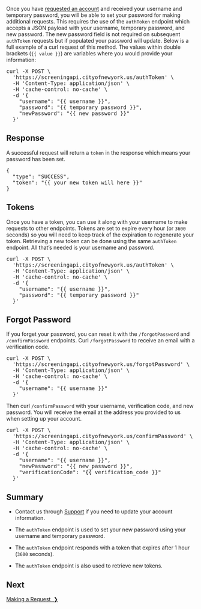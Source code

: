 Once you have <a href="http://eepurl.com/gfLTuH" target="_blank">requested an account</a> and received your username and temporary password, you will be able to set your password for making additional requests. This requires the use of the `authToken` endpoint which accepts a JSON payload with your username, temporary password, and new password. The new password field is not required on subsequent `authToken` requests but if populated your password will update. Below is a full example of a curl request of this method. The values within double brackets (`{{ value }}`) are variables where you would provide your information:

<div class="code-block"><pre>
curl -X POST \
  'https://screeningapi.cityofnewyork.us/authToken' \
  -H 'Content-Type: application/json' \
  -H 'cache-control: no-cache' \
  -d '{
    "username": "{{ username }}",
    "password": "{{ temporary password }}",
    "newPassword": "{{ new password }}"
  }'</pre></div>

## Response

A successful request will return a `token` in the response which means your password has been set.

<div class="code-block"><pre>
{
  "type": "SUCCESS",
  "token": "{{ your new token will here }}"
}</pre></div>

## Tokens

Once you have a token, you can use it along with your username to make requests to other endpoints. Tokens are set to expire every hour (or `3600` seconds) so you will need to keep track of the expiration to regenerate your token. Retrieving a new token can be done using the same `authToken` endpoint. All that’s needed is your username and password.

<div class="code-block"><pre>curl -X POST \
  'https://screeningapi.cityofnewyork.us/authToken' \
  -H 'Content-Type: application/json' \
  -H 'cache-control: no-cache' \
  -d '{
    "username": "{{ username }}",
    "password": "{{ temporary password }}"
  }'</pre></div>

## Forgot Password

If you forget your password, you can reset it with the `/forgotPassword` and `/confirmPassword` endpoints. Curl `/forgotPassword` to receive an email with a verification code.

<div class="code-block"><pre>curl -X POST \
  'https://screeningapi.cityofnewyork.us/forgotPassword' \
  -H 'Content-Type: application/json' \
  -H 'cache-control: no-cache' \
  -d '{
    "username": "{{ username }}"
  }'</pre></div>

Then curl `/confirmPassword` with your username, verification code, and new password. You will receive the email at the address you provided to us when setting up your account.

<div class="code-block"><pre>curl -X POST \
  'https://screeningapi.cityofnewyork.us/confirmPassword' \
  -H 'Content-Type: application/json' \
  -H 'cache-control: no-cache' \
  -d '{
    "username": "{{ username }}",
    "newPassword": "{{ new_password }}",
    "verificationCode": "{{ verification_code }}"
  }'</pre></div>

## Summary

* Contact us through [Support](mailto:screeningapi@nycopportunity.nyc.gov) if you need to update your account information.

* The `authToken` endpoint is used to set your new password using your username and temporary password.

* The `authToken` endpoint responds with a token that expires after 1 hour (`3600` seconds).

* The `authToken` endpoint is also used to retrieve new tokens.


## Next

<a href="making-a-request" title="Making a Request" class="btn color-secondary-button">Making a Request&nbsp;&nbsp;❯</a>
